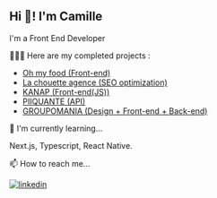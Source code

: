 ## Hi 👋! I'm Camille

I'm a Front End Developer

👨🏾‍💻 Here are my completed projects :

- [Oh my food (Front-end)](https://github.com/sparkddr/CamaraCamille_3_19012022)
- [La chouette agence (SEO optimization)](https://github.com/sparkddr/P4_CC)
- [KANAP (Front-end(JS))](https://github.com/sparkddr/P5-Dev-Web-Kanap-master)
- [PIIQUANTE (API)](https://github.com/sparkddr/P6OCBACKENDCAMARA)
- [GROUPOMANIA (Design + Front-end + Back-end)](https://github.com/sparkddr/GROUPOMANIA-CAMARA-CAMILLE)

🧠 I'm currently learning...

Next.js, Typescript, React Native.

📫 How to reach me...

[![linkedin](https://img.shields.io/badge/linkedin-0A66C2?style=for-the-badge&logo=linkedin&logoColor=white)](https://www.linkedin.com/in/camillecamara/)

